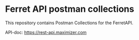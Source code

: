 # Ferret API postman collections

This repository contains Postman Collections for the FerretAPI.

API-doc: https://rest-api.maximizer.com
